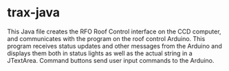 # trax-java 
This Java file creates the RFO Roof Control interface on the CCD computer, and communicates with the program on the roof control Arduino.  This program receives status updates and other messages from the Arduino and displays them both in status lights as well as the actual string in a JTextArea.  Command buttons send user input commands to the Arduino.
